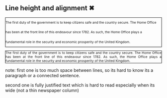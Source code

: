 ## Line height and alignment ✖
<p style="line-height:3em; text-align:left; font-size:0.75em; border: 1px solid black">The first duty of the government is to keep citizens safe and the country secure. The Home Office has been at the front line of this endeavour since 1782. As such, the Home Office plays a fundamental role in the security and economic prosperity of the United Kingdom.
</p>
<p style="text-align:justify; font-size:0.75em; border: 1px solid black">The first duty of the government is to keep citizens safe and the country secure. The Home Office has been at the front line of this endeavour since 1782. As such, the Home Office plays a fundamental role in the security and economic prosperity of the United Kingdom.
</p>

note:
first one is too much space between lines, so its hard to know its a paragraph or a connected sentence.

second one is fully justified text which is hard to read especially when its wide (not a thin newspaper column)